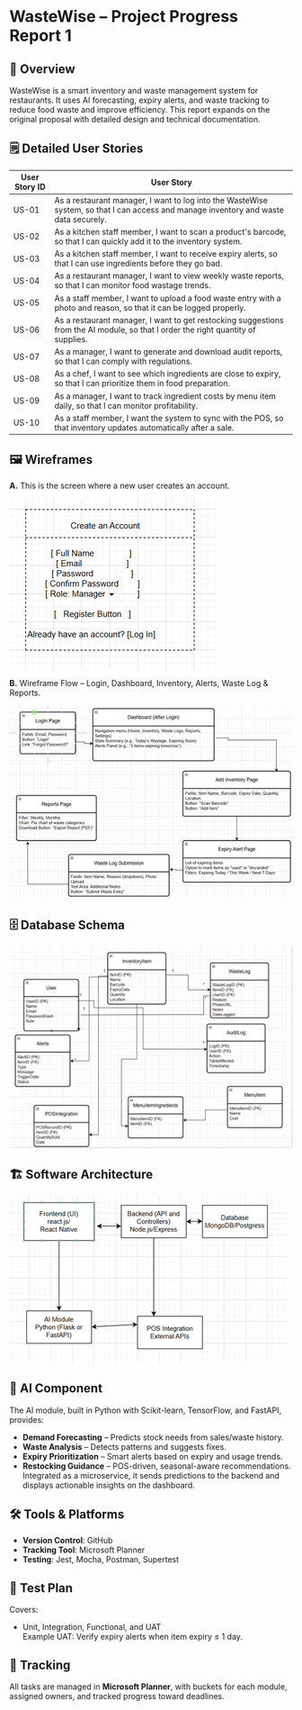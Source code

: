 # WasteWise – Project Progress Report 1

## 📌 Overview
WasteWise is a smart inventory and waste management system for restaurants. It uses AI forecasting, expiry alerts, and waste tracking to reduce food waste and improve efficiency. This report expands on the original proposal with detailed design and technical documentation.

## 🗒 Detailed User Stories 
 

| User Story ID | User Story |
|---------------|---------------|
| US-01 | As a restaurant manager, I want to log into the WasteWise system, so that I can access and manage inventory and waste data securely. |
| US-02 | As a kitchen staff member, I want to scan a product's barcode, so that I can quickly add it to the inventory system. |
| US-03 | As a kitchen staff member, I want to receive expiry alerts, so that I can use ingredients before they go bad. |
| US-04 | As a restaurant manager, I want to view weekly waste reports, so that I can monitor food wastage trends. |
| US-05 | As a staff member, I want to upload a food waste entry with a photo and reason, so that it can be logged properly. |
| US-06 | As a restaurant manager, I want to get restocking suggestions from the AI module, so that I order the right quantity of supplies. |
| US-07 | As a manager, I want to generate and download audit reports, so that I can comply with regulations. |
| US-08 | As a chef, I want to see which ingredients are close to expiry, so that I can prioritize them in food preparation. |
| US-09 | As a manager, I want to track ingredient costs by menu item daily, so that I can monitor profitability. |
| US-10 | As a staff member, I want the system to sync with the POS, so that inventory updates automatically after a sale. |



## 🖼 Wireframes

**A.** This is the screen where a new user creates an account.

![Registration Wireframe](assets/RegistrationWireframe.png)

**B.** Wireframe Flow – Login, Dashboard, Inventory, Alerts, Waste Log & Reports.

![Wireframe](assets/Wireframe.png)

## 🗄 Database Schema
![Database Schema](assets/DatabaseSchema.png)


## 🏗 Software Architecture
![Software Architecture](assets/SoftwareArchitecture.png)


## 🤖 AI Component
The AI module, built in Python with Scikit-learn, TensorFlow, and FastAPI, provides:
- **Demand Forecasting** – Predicts stock needs from sales/waste history.
- **Waste Analysis** – Detects patterns and suggests fixes.
- **Expiry Prioritization** – Smart alerts based on expiry and usage trends.
- **Restocking Guidance** – POS-driven, seasonal-aware recommendations.  
Integrated as a microservice, it sends predictions to the backend and displays actionable insights on the dashboard.

## 🛠 Tools & Platforms
- **Version Control**: GitHub  
- **Tracking Tool**: Microsoft Planner  
- **Testing**: Jest, Mocha, Postman, Supertest  

## 🧪 Test Plan
Covers:
- Unit, Integration, Functional, and UAT  
Example UAT: Verify expiry alerts when item expiry ≤ 1 day.

## 📂 Tracking
All tasks are managed in **Microsoft Planner**, with buckets for each module, assigned owners, and tracked progress toward deadlines.
